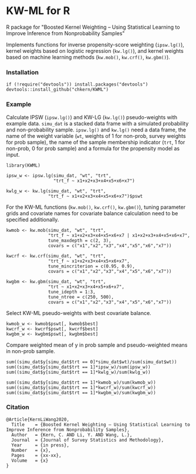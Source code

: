 # KW-ML for R

R package for "Boosted Kernel Weighting – Using Statistical Learning to Improve Inference from Nonprobability Samples"

Implements functions for inverse propensity-score weighting (`ipsw.lg()`), kernel weights based on logistic regression (`kw.lg()`), and kernel weights based on machine learning methods (`kw.mob()`, `kw.crf()`, `kw.gbm()`).

### Installation

``` {.r}
if (!require("devtools")) install.packages("devtools")
devtools::install_github("chkern/KWML")
```

### Example

Calculate IPSW (`ipsw.lg()`) and KW-LG (`kw.lg()`) pseudo-weights with example data. `simu_dat` is a stacked data frame with a simulated probability and non-probability sample. `ipsw.lg()` and `kw.lg()` need a data frame, the name of the weight variable (`wt`, weights of 1 for non-prob, survey weights for prob sample), the name of the sample membership indicator (`trt`, 1 for non-prob, 0 for prob sample) and a formula for the propensity model as input.

``` {.r}
library(KWML)

ipsw_w <- ipsw.lg(simu_dat, "wt", "trt", 
                  "trt_f ~ x1+x2+x3+x4+x5+x6+x7")

kwlg_w <- kw.lg(simu_dat, "wt", "trt", 
                "trt_f ~ x1+x2+x3+x4+x5+x6+x7")$pswt
```

For the KW-ML functions (`kw.mob()`, `kw.crf()`, `kw.gbm()`), tuning parameter grids and covariate names for covariate balance calculation need to be specified additionally. 

``` {.r}
kwmob <- kw.mob(simu_dat, "wt", "trt", 
                "trt_f ~ x1+x2+x3+x4+x5+x6+x7 | x1+x2+x3+x4+x5+x6+x7",
                tune_maxdepth = c(2, 3), 
                covars = c("x1","x2","x3","x4","x5","x6","x7"))

kwcrf <- kw.crf(simu_dat, "wt", "trt", 
                "trt_f ~ x1+x2+x3+x4+x5+x6+x7",
                tune_mincriterion = c(0.95, 0.9), 
                covars = c("x1","x2","x3","x4","x5","x6","x7"))

kwgbm <- kw.gbm(simu_dat, "wt", "trt", 
                "trt ~ x1+x2+x3+x4+x5+x6+x7",
                tune_idepth = 1:3,
                tune_ntree = c(250, 500),
                covars = c("x1","x2","x3","x4","x5","x6","x7"))       
```

Select KW-ML pseudo-weights with best covariate balance.

``` {.r}
kwmob_w <- kwmob$pswt[, kwmob$best]
kwcrf_w <- kwcrf$pswt[, kwcrf$best]
kwgbm_w <- kwgbm$pswt[, kwgbm$best]
```

Compare weighted mean of y in prob sample and pseudo-weighted means in non-prob sample.

``` {.r}
sum((simu_dat$y[simu_dat$trt == 0]*simu_dat$wt)/sum(simu_dat$wt))
sum((simu_dat$y[simu_dat$trt == 1]*ipsw_w)/sum(ipsw_w))
sum((simu_dat$y[simu_dat$trt == 1]*kwlg_w)/sum(kwlg_w))

sum((simu_dat$y[simu_dat$trt == 1]*kwmob_w)/sum(kwmob_w))
sum((simu_dat$y[simu_dat$trt == 1]*kwcrf_w)/sum(kwcrf_w))
sum((simu_dat$y[simu_dat$trt == 1]*kwgbm_w)/sum(kwgbm_w))
```

### Citation 

``` {.r}
@Article{KernLiWang2020,
  Title    = {Boosted Kernel Weighting – Using Statistical Learning to Improve Inference from Nonprobability Samples},
  Author   = {Kern, C. AND Li, Y. AND Wang, L.},
  Journal  = {Journal of Survey Statistics and Methodology},
  Year     = {in press},
  Number   = {x},
  Pages    = {xx-xx},
  Volume   = {x}
}
```
